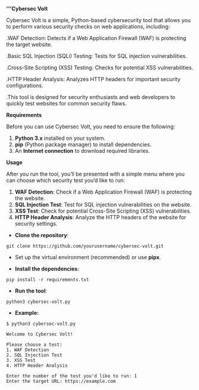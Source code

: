 **'''Cybersec Volt**


Cybersec Volt is a simple, Python-based cybersecurity tool that allows you to perform various security checks on web applications, including:

.WAF Detection: Detects if a Web Application Firewall (WAF) is protecting the target website.

.Basic SQL Injection (SQLi) Testing: Tests for SQL injection vulnerabilities.

.Cross-Site Scripting (XSS) Testing: Checks for potential XSS vulnerabilities.

.HTTP Header Analysis: Analyzes HTTP headers for important security configurations.

.This tool is designed for security enthusiasts and web developers to quickly test websites for common security flaws.





**Requirements**


Before you can use Cybersec Volt, you need to ensure the following:
1. **Python 3.x** installed on your system.
2. **pip** (Python package manager) to install dependencies.
3. An **Internet connection** to download required libraries.


**Usage**


After you run the tool, you’ll be presented with a simple menu where you can choose which security test you’d like to run:

1. **WAF Detection**: Check if a Web Application Firewall (WAF) is protecting the website.
2. **SQL Injection Test**: Test for SQL injection vulnerabilities on the website.
3. **XSS Test**: Check for potential Cross-Site Scripting (XSS) vulnerabilities.
4. **HTTP Header Analysis**: Analyze the HTTP headers of the website for security settings.


- **Clone the repository**:
```
git clone https://github.com/yourusername/cybersec-volt.git
```
- Set up the virtual environment (recommended) or use **pipx**.


- **Install the dependencies**:

```
pip install -r requirements.txt
```

- **Run the tool**:

```
python3 cybersec-volt.py
```


- **Example:**
```
$ python3 cybersec-volt.py

Welcome to Cybersec Volt!

Please choose a test:
1. WAF Detection
2. SQL Injection Test
3. XSS Test
4. HTTP Header Analysis

Enter the number of the test you'd like to run: 1
Enter the target URL: https://example.com
```
